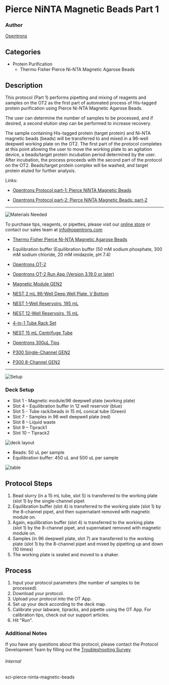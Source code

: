 # Pierce NiNTA Magnetic Beads Part 1

### Author
[Opentrons](https://opentrons.com/)

## Categories
* Protein Purification
     * Thermo Fisher Pierce Ni-NTA Magnetic Agarose Beads

## Description

This protocol (Part 1) performs pipetting and mixing of reagents and samples on the OT2 as the first part of automated process of His-tagged protein purification using Pierce Ni-NTA Magnetic Agarose Beads.

The user can determine the number of samples to be processed, and if desired, a second elution step can be performed to increase recovery.

The sample containing His-tagged protein (target protein) and Ni-NTA magnetic beads (beads) will be transferred to and mixed in a 96-well deepwell working plate on the OT2. The first part of the protocol completes at this point allowing the user to move the working plate to an agitation device, a beads/target protein incubation period determined by the user. After incubation, the process proceeds with the second part of the protocol on the OT2. Beads/target protein complex will be washed, and target protein eluted for further analysis.

Links:
* [Opentrons Protocol part-1: Pierce NiNTA Magnetic Beads](https://protocols.opentrons.com/protocol/sci-pierce-ninta-magnetic-beads)

* [Opentrons Protocol part-2: Pierce NiNTA Magnetic Beads: part-2](https://protocols.opentrons.com/protocol/sci-pierce-ninta-magnetic-beads-part-2)

---
![Materials Needed](https://s3.amazonaws.com/opentrons-protocol-library-website/custom-README-images/001-General+Headings/materials.png)

To purchase tips, reagents, or pipettes, please visit our [online store](https://shop.opentrons.com/) or contact our sales team at [info@opentrons.com](mailto:info@opentrons.com)

* [Thermo Fisher Pierce Ni-NTA Magnetic Agarose Beads](https://www.thermofisher.com/order/catalog/product/78606)
* Equilibration buffer (Equilibration buffer (50 mM sodium phosphate, 300 mM sodium chloride, 20 mM imidazole, pH 7.4)

* [Opentrons OT-2](https://shop.opentrons.com/collections/ot-2-robot/products/ot-2)
* [Opentrons OT-2 Run App (Version 3.19.0 or later)](https://opentrons.com/ot-app/)

* [Magnetic Module GEN2](https://shop.opentrons.com/collections/hardware-modules/products/magdeck)

* [NEST 2 mL 96-Well Deep Well Plate, V Bottom](https://shop.opentrons.com/nest-2-ml-96-well-deep-well-plate-v-bottom/)
* [NEST 1-Well Reservoirs, 195 mL](https://shop.opentrons.com/nest-1-well-reservoirs-195-ml/)
* [NEST 12-Well Reservoirs, 15 mL](https://shop.opentrons.com/nest-12-well-reservoirs-15-ml/)
* [4-in-1 Tube Rack Set](https://shop.opentrons.com/4-in-1-tube-rack-set/)
* [NEST 15 mL Centrifuge Tube](https://shop.opentrons.com/nest-15-ml-centrifuge-tube/)

* [Opentrons 300µL Tips](https://shop.opentrons.com/opentrons-300ul-tips-1000-refills/)

* [P300 Single-Channel GEN2](https://opentrons.com/pipettes/)
* [P300 8-Channel GEN2](https://opentrons.com/pipettes/)

---
![Setup](https://s3.amazonaws.com/opentrons-protocol-library-website/custom-README-images/001-General+Headings/Setup.png)

### Deck Setup

* Slot 1 - Magnetic module/96 deepwell plate (working plate)
* Slot 4 – Equilibration buffer in 12 well reservoir (blue)
* Slot 5 - Tube rack/beads in 15 mL conical tube (Green)
* Slot 7 - Samples in 96 well deepwell plate (red)
* Slot 8 – Liquid waste
* Slot 9 – Tiprack1
* Slot 10 – Tiprack2

![deck layout](https://opentrons-protocol-library-website.s3.amazonaws.com/custom-README-images/sci-pierce-ninta-magnetic-beads/screenshot+deck-31.png)

* Beads: 50 uL per sample
* Equilibration buffer: 450 uL and 500 uL per sample

![table](https://opentrons-protocol-library-website.s3.amazonaws.com/custom-README-images/sci-pierce-ninta-magnetic-beads/screenshot+table-31.png)


## Protocol Steps

1. Bead slurry (in a 15 mL tube, slot 5) is transferred to the working plate (slot 1) by the single-channel pipet
2. Equilibration buffer (slot 4) is transferred to the working plate (slot 1) by the 8-channel pipet, and then supernatant removed with magnetic module on.
3. Again, equilibration buffer (slot 4) is transferred to the working plate (slot 1) by the 8-channel pipet, and supernatant removed with magnetic module on.
4. Samples (in 96 deepwell plate, slot 7) are transferred to the working plate (slot 1) by the 8-channel pipet and mixed by pipetting up and down (10 times)
5. The working plate is sealed and moved to a shaker.


## Process
1. Input your protocol parameters (the number of samples to be processed).
2. Download your protocol.
3. Upload your protocol into the OT App.
4. Set up your deck according to the deck map.
5. Calibrate your labware, tipracks, and pipette using the OT App. For calibration tips, check out our support articles.
6. Hit "Run".


### Additional Notes
If you have any questions about this protocol, please contact the Protocol Development Team by filling out the [Troubleshooting Survey](https://protocol-troubleshooting.paperform.co/).

###### Internal
sci-pierce-ninta-magnetic-beads
